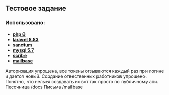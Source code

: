 ## Тестовое задание

### Использовано:

- **[php 8](https://www.php.net/releases/8.0/)**
- **[laravel 8.83](https://laravel.com/)**
- **[sanctum](https://laravel.com/docs/9.x/sanctum)**
- **[mysql 5.7](https://dev.mysql.com/downloads/mysql/5.7.html)**
- **[scribe](https://scribe.knuckles.wtf/)**
- **[mailbase](https://github.com/tkeer/mailbase/)**

Авторизация упрощена, все токены отзываются каждый раз при логине и дается новый.
Создание отвественных работников упрощено. Понятно, что нельзя создавать их вот так просто по публичному апи.
Песочница /docs
Письма /mailbase
